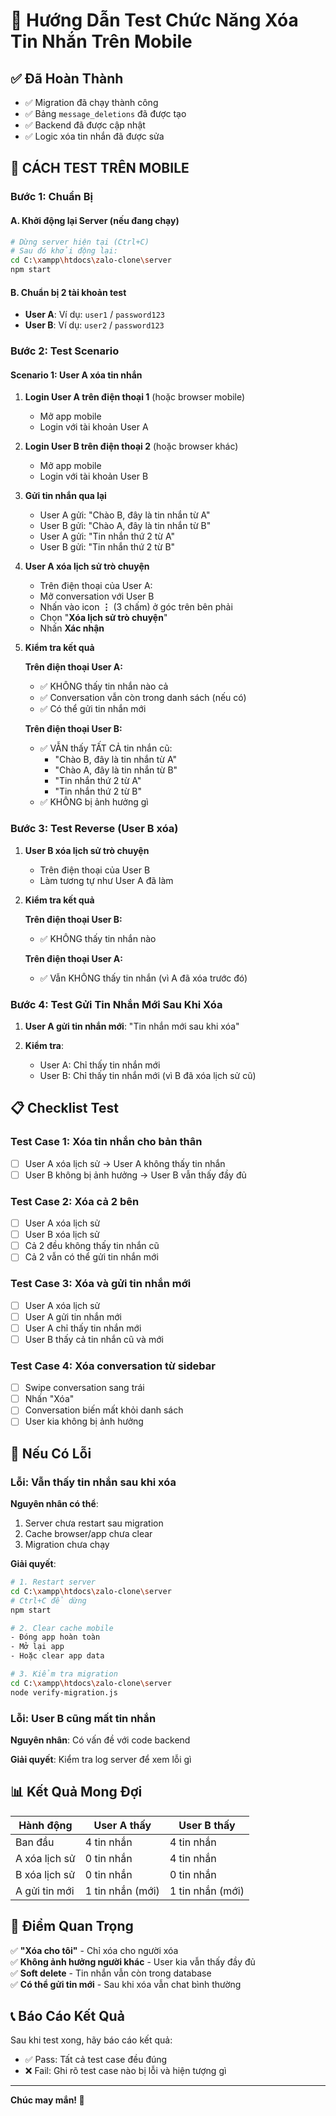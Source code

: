 # 📱 Hướng Dẫn Test Chức Năng Xóa Tin Nhắn Trên Mobile

## ✅ Đã Hoàn Thành

- ✅ Migration đã chạy thành công
- ✅ Bảng `message_deletions` đã được tạo
- ✅ Backend đã được cập nhật
- ✅ Logic xóa tin nhắn đã được sửa

## 🧪 CÁCH TEST TRÊN MOBILE

### Bước 1: Chuẩn Bị

#### A. Khởi động lại Server (nếu đang chạy)
```bash
# Dừng server hiện tại (Ctrl+C)
# Sau đó khởi động lại:
cd C:\xampp\htdocs\zalo-clone\server
npm start
```

#### B. Chuẩn bị 2 tài khoản test
- **User A**: Ví dụ: `user1` / `password123`
- **User B**: Ví dụ: `user2` / `password123`

### Bước 2: Test Scenario

#### Scenario 1: User A xóa tin nhắn

1. **Login User A trên điện thoại 1** (hoặc browser mobile)
   - Mở app mobile
   - Login với tài khoản User A

2. **Login User B trên điện thoại 2** (hoặc browser khác)
   - Mở app mobile
   - Login với tài khoản User B

3. **Gửi tin nhắn qua lại**
   - User A gửi: "Chào B, đây là tin nhắn từ A"
   - User B gửi: "Chào A, đây là tin nhắn từ B"
   - User A gửi: "Tin nhắn thứ 2 từ A"
   - User B gửi: "Tin nhắn thứ 2 từ B"

4. **User A xóa lịch sử trò chuyện**
   - Trên điện thoại của User A:
   - Mở conversation với User B
   - Nhấn vào icon **⋮** (3 chấm) ở góc trên bên phải
   - Chọn "**Xóa lịch sử trò chuyện**"
   - Nhấn **Xác nhận**

5. **Kiểm tra kết quả**

   **Trên điện thoại User A:**
   - ✅ KHÔNG thấy tin nhắn nào cả
   - ✅ Conversation vẫn còn trong danh sách (nếu có)
   - ✅ Có thể gửi tin nhắn mới

   **Trên điện thoại User B:**
   - ✅ VẪN thấy TẤT CẢ tin nhắn cũ:
     - "Chào B, đây là tin nhắn từ A"
     - "Chào A, đây là tin nhắn từ B"
     - "Tin nhắn thứ 2 từ A"
     - "Tin nhắn thứ 2 từ B"
   - ✅ KHÔNG bị ảnh hưởng gì

### Bước 3: Test Reverse (User B xóa)

1. **User B xóa lịch sử trò chuyện**
   - Trên điện thoại của User B
   - Làm tương tự như User A đã làm

2. **Kiểm tra kết quả**
   
   **Trên điện thoại User B:**
   - ✅ KHÔNG thấy tin nhắn nào

   **Trên điện thoại User A:**
   - ✅ Vẫn KHÔNG thấy tin nhắn (vì A đã xóa trước đó)

### Bước 4: Test Gửi Tin Nhắn Mới Sau Khi Xóa

1. **User A gửi tin nhắn mới**: "Tin nhắn mới sau khi xóa"

2. **Kiểm tra**:
   - User A: Chỉ thấy tin nhắn mới
   - User B: Chỉ thấy tin nhắn mới (vì B đã xóa lịch sử cũ)

## 📋 Checklist Test

### Test Case 1: Xóa tin nhắn cho bản thân
- [ ] User A xóa lịch sử → User A không thấy tin nhắn
- [ ] User B không bị ảnh hưởng → User B vẫn thấy đầy đủ

### Test Case 2: Xóa cả 2 bên
- [ ] User A xóa lịch sử
- [ ] User B xóa lịch sử
- [ ] Cả 2 đều không thấy tin nhắn cũ
- [ ] Cả 2 vẫn có thể gửi tin nhắn mới

### Test Case 3: Xóa và gửi tin nhắn mới
- [ ] User A xóa lịch sử
- [ ] User A gửi tin nhắn mới
- [ ] User A chỉ thấy tin nhắn mới
- [ ] User B thấy cả tin nhắn cũ và mới

### Test Case 4: Xóa conversation từ sidebar
- [ ] Swipe conversation sang trái
- [ ] Nhấn "Xóa"
- [ ] Conversation biến mất khỏi danh sách
- [ ] User kia không bị ảnh hưởng

## 🐛 Nếu Có Lỗi

### Lỗi: Vẫn thấy tin nhắn sau khi xóa

**Nguyên nhân có thể**:
1. Server chưa restart sau migration
2. Cache browser/app chưa clear
3. Migration chưa chạy

**Giải quyết**:
```bash
# 1. Restart server
cd C:\xampp\htdocs\zalo-clone\server
# Ctrl+C để dừng
npm start

# 2. Clear cache mobile
- Đóng app hoàn toàn
- Mở lại app
- Hoặc clear app data

# 3. Kiểm tra migration
cd C:\xampp\htdocs\zalo-clone\server
node verify-migration.js
```

### Lỗi: User B cũng mất tin nhắn

**Nguyên nhân**: Có vấn đề với code backend

**Giải quyết**: Kiểm tra log server để xem lỗi gì

## 📊 Kết Quả Mong Đợi

| Hành động | User A thấy | User B thấy |
|-----------|-------------|-------------|
| Ban đầu | 4 tin nhắn | 4 tin nhắn |
| A xóa lịch sử | 0 tin nhắn | 4 tin nhắn |
| B xóa lịch sử | 0 tin nhắn | 0 tin nhắn |
| A gửi tin mới | 1 tin nhắn (mới) | 1 tin nhắn (mới) |

## 🎯 Điểm Quan Trọng

✅ **"Xóa cho tôi"** - Chỉ xóa cho người xóa  
✅ **Không ảnh hưởng người khác** - User kia vẫn thấy đầy đủ  
✅ **Soft delete** - Tin nhắn vẫn còn trong database  
✅ **Có thể gửi tin mới** - Sau khi xóa vẫn chat bình thường  

## 📞 Báo Cáo Kết Quả

Sau khi test xong, hãy báo cáo kết quả:
- ✅ Pass: Tất cả test case đều đúng
- ❌ Fail: Ghi rõ test case nào bị lỗi và hiện tượng gì

---

**Chúc may mắn! 🚀**

